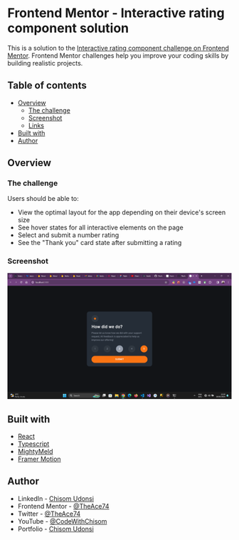# Frontend Mentor - Interactive rating component solution

This is a solution to the [Interactive rating component challenge on Frontend Mentor](https://www.frontendmentor.io/challenges/interactive-rating-component-koxpeBUmI). Frontend Mentor challenges help you improve your coding skills by building realistic projects.

## Table of contents

- [Overview](#overview)
  - [The challenge](#the-challenge)
  - [Screenshot](#screenshot)
  - [Links](#links)
- [Built with](#built-with)
- [Author](#author)

## Overview

### The challenge

Users should be able to:

- View the optimal layout for the app depending on their device's screen size
- See hover states for all interactive elements on the page
- Select and submit a number rating
- See the "Thank you" card state after submitting a rating

### Screenshot

![Screenshot](./src/assets/screenshot.png)

## Built with

- [React](https://react.dev/)
- [Typescript](https://www.typescriptlang.org/)
- [MightyMeld](https://www.mightymeld.com/)
- [Framer Motion](https://www.framer.com/motion/)

## Author

- LinkedIn - [Chisom Udonsi](https://www.linkedin.com/in/chisom-udonsi)
- Frontend Mentor - [@TheAce74](https://www.frontendmentor.io/profile/TheAce74)
- Twitter - [@TheAce74](https://www.twitter.com/TheAce74)
- YouTube - [@CodeWithChisom](https://www.youtube.com/@codewithchisom)
- Portfolio - [Chisom Udonsi](https://udonsichisom.dev)
